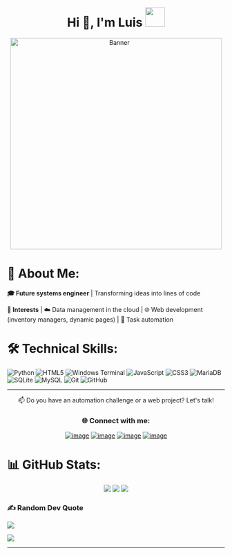 <h1 align="center">Hi 👋, I'm Luis 
  
  <img height="45" src="https://cdn3.emoji.gg/emojis/93156-tiger-laugh.png">
</h1>

<div align="center">
  <img src="https://media1.giphy.com/media/v1.Y2lkPTc5MGI3NjExemR1eWdhanNiZ3c5OGJ1N203bXFtZGd3cTB0bjc2YTBvMnRtcXlnMiZlcD12MV9pbnRlcm5hbF9naWZfYnlfaWQmY3Q9Zw/jqwzq0LoZOfLqqJZ0b/giphy.gif" alt="Banner"  width="490px"/>
</div>


# 📌  About Me:

**🎓 Future systems engineer** | Transforming ideas into lines of code
  
  
**🌱 Interests**  | ☁️ Data management in the cloud | 🌐 Web development (inventory managers, dynamic pages) | 🤖 Task automation



# 🛠️ Technical Skills:
![Python](https://img.shields.io/badge/python-3670A0?style=for-the-badge&logo=python&logoColor=ffdd54) ![HTML5](https://img.shields.io/badge/html5-%23E34F26.svg?style=for-the-badge&logo=html5&logoColor=white) ![Windows Terminal](https://img.shields.io/badge/Windows%20Terminal-%234D4D4D.svg?style=for-the-badge&logo=windows-terminal&logoColor=white) ![JavaScript](https://img.shields.io/badge/javascript-%23323330.svg?style=for-the-badge&logo=javascript&logoColor=%23F7DF1E) ![CSS3](https://img.shields.io/badge/css3-%231572B6.svg?style=for-the-badge&logo=css3&logoColor=white) ![MariaDB](https://img.shields.io/badge/MariaDB-003545?style=for-the-badge&logo=mariadb&logoColor=white) ![SQLite](https://img.shields.io/badge/sqlite-%2307405e.svg?style=for-the-badge&logo=sqlite&logoColor=white) ![MySQL](https://img.shields.io/badge/mysql-4479A1.svg?style=for-the-badge&logo=mysql&logoColor=white) ![Git](https://img.shields.io/badge/git-%23F05033.svg?style=for-the-badge&logo=git&logoColor=white) ![GitHub](https://img.shields.io/badge/github-%23121011.svg?style=for-the-badge&logo=github&logoColor=white)

------
<p align="center">📫 Do you have an automation challenge or a web project? Let's talk!</p>

<h3 align="center">🌐 Connect with me:</h3>
<div align="center">

[![image](https://img.shields.io/badge/LinkedIn-0077B5?style=for-the-badge&logo=linkedin&logoColor=white)](https://www.linkedin.com/in/luis-carlos-guerra-a8bb08274/)
[![image](https://img.shields.io/badge/Instagram-E4405F?style=for-the-badge&logo=instagram&logoColor=white)]()
[![image](https://img.shields.io/badge/Twitter-1DA1F2?style=for-the-badge&logo=twitter&logoColor=white)]()
[![image](https://img.shields.io/badge/Gmail-D14836?style=for-the-badge&logo=gmail&logoColor=white)](mailto:guerraherrera000@gmail.com)
  
</div>


# 📊 GitHub Stats:
<div align="center">
  <img src="https://github-readme-stats.vercel.app/api?username=sgGuerra&theme=dark&hide_border=false&include_all_commits=false&count_private=false" />
  <img src="https://github-readme-streak-stats.herokuapp.com/?user=sgGuerra&theme=dark&hide_border=false" />
  <img src="https://github-readme-stats.vercel.app/api/top-langs/?username=sgGuerra&theme=dark&hide_border=false&include_all_commits=false&count_private=false&layout=compact" />
</div>


### ✍️ Random Dev Quote
![](https://quotes-github-readme.vercel.app/api?type=horizontal&theme=radical)

[![](https://visitcount.itsvg.in/api?id=sgGuerra&icon=0&color=0)](https://visitcount.itsvg.in)

<!-- Proudly created with GPRM ( https://gprm.itsvg.in ) -->
------

